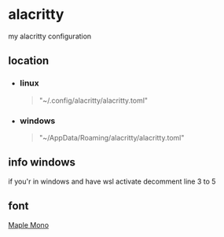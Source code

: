 # alacritty
my alacritty configuration

## location
- ### linux
  >"~/.config/alacritty/alacritty.toml"
- ### windows
  >"~/AppData/Roaming/alacritty/alacritty.toml"

## info windows
if you'r in windows and have wsl activate decomment line 3 to 5

## font
[Maple Mono](https://github.com/subframe7536/maple-font)
